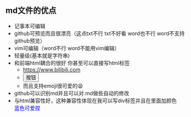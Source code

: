 ## md文件的优点
 - 记事本可编辑
 - github可预览而且很漂亮（这点txt不行 txt不好看 word也不行 word不支持github预览）
 -  vim可编辑（word不行 word不能用vim编辑）
 -  轻量级(基本就是字符串)
 - 和前端html耦合的很好 你甚至可以直接写html标签
	 - <a>https://www.bilibili.com</a>  
	 - <button>按钮</button>  
	 - 而且支持emoji很可爱的😫
 - github可以识别md并且可以对.md做些自动的修改
 - 与html兼容性好，这种兼容性体现在我可以写div标签并且在里面加颜色
	<div style='color: blue;'>蓝色可爱捏</div>
 
